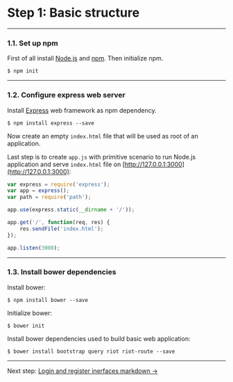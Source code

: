 # Step 1: Basic structure

---

### 1.1. Set up npm

First of all install [Node.js](https://docs.npmjs.com/getting-started/installing-node) and [npm](https://docs.npmjs.com/getting-started/installing-node). Then initialize npm.

```
$ npm init
```

---

### 1.2. Configure express web server

Install [Express](https://expressjs.com/en/starter/installing.html) web framework as npm dependency.

```
$ npm install express --save
```

Now create an empty `index.html` file that will be used as root of an application.

Last step is to create `app.js` with primitive scenario to run Node.js application and serve `index.html` file on [http://127.0.0.1:3000](http://127.0.0.1:3000):

```javascript
var express = require('express');
var app = express();
var path = require('path');

app.use(express.static(__dirname + '/'));

app.get('/', function(req, res) {
    res.sendFile('index.html');
});

app.listen(3000);
```

---

### 1.3. Install bower dependencies

Install bower: 

```
$ npm install bower --save
```

Initialize bower:

```
$ bower init
```

Install bower dependencies used to build basic web application:

```
$ bower install bootstrap query riot riot-route --save
```

---

Next step: [Login and register inerfaces markdown →](step-2-auth-markdown.md)
